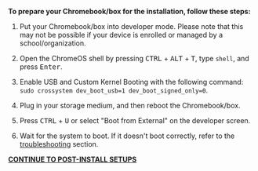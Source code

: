 **To prepare your Chromebook/box for the installation, follow these steps:**

1. Put your Chromebook/box into developer mode. Please note that this may not be possible if your device is enrolled or managed by a school/organization.

2. Open the ChromeOS shell by pressing <kbd>CTRL</kbd> + <kbd>ALT</kbd> + <kbd>T</kbd>, type `shell`, and press <kbd>Enter</kbd>.

3. Enable USB and Custom Kernel Booting with the following command: `sudo crossystem dev_boot_usb=1 dev_boot_signed_only=0`.

4. Plug in your storage medium, and then reboot the Chromebook/box.

5. Press <kbd>CTRL</kbd> + <kbd>U</kbd> or select "Boot from External" on the developer screen.

6. Wait for the system to boot. If it doesn't boot correctly, refer to the [troubleshooting](troubleshooting) section.

**[CONTINUE TO POST-INSTALL SETUPS](Post‐install-setups)**
